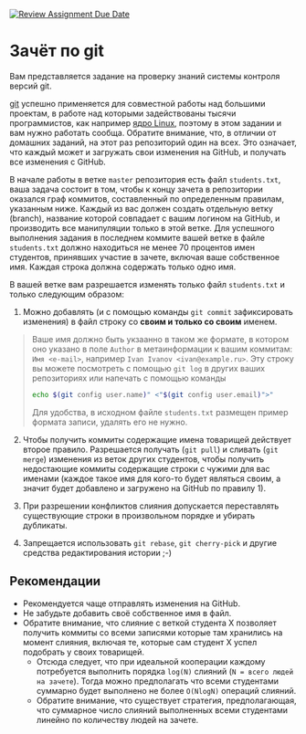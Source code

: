 [![Review Assignment Due Date](https://classroom.github.com/assets/deadline-readme-button-8d59dc4de5201274e310e4c54b9627a8934c3b88527886e3b421487c677d23eb.svg)](https://classroom.github.com/a/BjmHAO9s)
# Зачёт по git

Вам представляется задание на проверку знаний системы контроля версий git.

[git](https://git-scm.com/) успешно применяется для совместной работы над большими проектам, в работе над которыми задействованы тысячи программистов, как например [ядро Linux](https://git.kernel.org/pub/scm/linux/kernel/git/torvalds/linux.git/), поэтому в этом задании и вам нужно работать сообща.
Обратите внимание, что, в отличии от домашних заданий, на этот раз репозиторий один на всех.
Это означает, что каждый может и загружать свои изменения на GitHub, и получать все изменения с GitHub.

В начале работы в ветке `master` репозитория есть файл `students.txt`, ваша задача состоит в том, чтобы к концу зачета в репозитории оказался граф коммитов, составленный по определенным правилам, указанным ниже. Каждый из вас должен создать отдельную ветку (branch), название которой совпадает с вашим логином на GitHub, и производить все манипуляции только в этой ветке.
Для успешного выполнения задания в последнем коммите вашей ветке в файле `students.txt` должно находиться не менее 70 процентов имен студентов, принявших участие в зачете, включая ваше собственное имя.
Каждая строка должна содержать только одно имя.

В вашей ветке вам разрешается изменять только файл `students.txt` и только следующим образом:

1. Можно добавлять (и с помощью команды `git commit` зафиксировать изменения) в файл строку со **своим и только со своим** именем.

> Ваше имя должно быть укзаанно в таком же формате, в котором оно указано в поле `Author` в метаинформации к вашим коммитам: `Имя <e-mail>`, например `Ivan Ivanov <ivan@example.ru>`. Эту строку вы можете посмотреть с помощью `git log` в других ваших репозиториях или напечать с помощью команды
> ```sh
> echo $(git config user.name)" <"$(git config user.email)">"
> ```
> Для удобства, в исходном файле `students.txt` размещен пример формата записи, удалять его не нужно.

2. Чтобы получить коммиты содержащие имена товарищей действует второе правило.
Разрешается получать (`git pull`) и сливать (`git merge`) изменения из веток других студентов, чтобы получить недостающие коммиты содержащие строки с чужими для вас именами (каждое такое имя для кого-то будет являться своим, а значит будет добавлено и загружено на GitHub по правилу 1).

3. При разрешении конфликтов слияния допускается переставлять существующие строки в произвольном порядке и убирать дубликаты.

4. Запрещается использовать `git rebase`, `git cherry-pick` и другие средства редактирования истории ;-)

Рекомендации
------------

* Рекомендуется чаще отправлять изменения на GitHub.
* Не забудьте добавить своё собственное имя в файл.
* Обратите внимание, что слияние с веткой студента X позволяет получить коммиты со всеми записями которые там хранились на момент слияния, включая те, которые сам студент X успел подобрать у своих товарищей.
  - Отсюда следует, что при идеальной кооперации каждому потребуется выполнить порядка `log(N)` слияний (`N = всего людей на зачете`).
    Тогда можно предполагать что всеми студентами суммарно будет выполнено не более `O(NlogN)` операций слияний.
  - Обратите внимание, что существует стратегия, предполагающая, что суммарное число слияний выполненных всеми студентами линейно по количеству людей на зачете.
